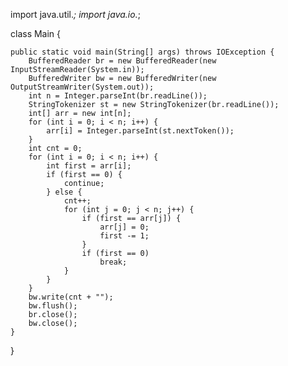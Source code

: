 import java.util.*;
import java.io.*;

class Main {

    public static void main(String[] args) throws IOException {
        BufferedReader br = new BufferedReader(new InputStreamReader(System.in));
        BufferedWriter bw = new BufferedWriter(new OutputStreamWriter(System.out));
        int n = Integer.parseInt(br.readLine());
        StringTokenizer st = new StringTokenizer(br.readLine());
        int[] arr = new int[n];
        for (int i = 0; i < n; i++) {
            arr[i] = Integer.parseInt(st.nextToken());
        }
        int cnt = 0;
        for (int i = 0; i < n; i++) {
            int first = arr[i];
            if (first == 0) {
                continue;
            } else {
                cnt++;
                for (int j = 0; j < n; j++) {
                    if (first == arr[j]) {
                        arr[j] = 0;
                        first -= 1;
                    }
                    if (first == 0)
                        break;
                }
            }
        }
        bw.write(cnt + "");
        bw.flush();
        br.close();
        bw.close();
    }
}